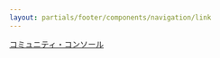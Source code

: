 ```yaml
---
layout: partials/footer/components/navigation/link
---
```


[コミュニティ・コンソール](https://flipsidecrypto.xyz/)
